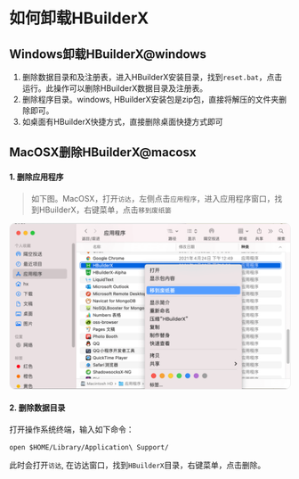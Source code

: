 # 如何卸载HBuilderX

<!--
keyword: uninstall,卸载
-->

## Windows卸载HBuilderX@windows

1. 删除数据目录和及注册表，进入HBuilderX安装目录，找到`reset.bat`，点击运行。此操作可以删除HBuilderX数据目录及注册表。
2. 删除程序目录。windows, HBuilderX安装包是zip包，直接将解压的文件夹删除即可。
3. 如桌面有HBuilderX快捷方式，直接删除桌面快捷方式即可

## MacOSX删除HBuilderX@macosx

#### 1. 删除应用程序

> 如下图。MacOSX，打开`访达`，左侧点击`应用程序`，进入应用程序窗口，找到HBuilderX，右键菜单，点击`移到废纸篓`

<img src="/static/snapshots/tutorial/install_macosx/mac_uninstall.png" style="zoom: 50%; border:1px solid #eee; border-radius: 20px;" />

#### 2. 删除数据目录

打开操作系统终端，输入如下命令：

```
open $HOME/Library/Application\ Support/
```

此时会打开`访达`, 在访达窗口，找到`HBuilderX`目录，右键菜单，点击删除。
